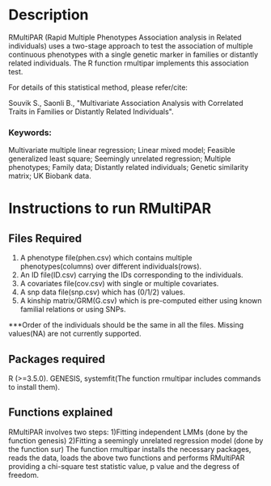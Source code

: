 # Description

RMultiPAR (Rapid Multiple Phenotypes Association analysis in Related individuals) uses a two-stage approach to test the association of multiple continuous phenotypes with a single genetic marker in families or distantly related individuals. The R function rmultipar implements this association test. 

For details of this statistical method, please refer/cite:

Souvik S., Saonli B., "Multivariate Association Analysis with Correlated Traits in Families or Distantly Related Individuals".
### Keywords:
Multivariate multiple linear regression; Linear mixed model; Feasible generalized least square; Seemingly unrelated regression; Multiple phenotypes; Family data; Distantly related individuals; Genetic similarity matrix; UK Biobank data.

# Instructions to run RMultiPAR
## Files Required
1. A phenotype file(phen.csv) which contains multiple phenotypes(columns) over different individuals(rows).
2. An ID file(ID.csv) carrying the IDs corresponding to the individuals.
3. A covariates file(cov.csv) with single or multiple covariates.
4. A snp data file(snp.csv) which has (0/1/2) values. 
5. A kinship matrix/GRM(G.csv) which is pre-computed either using known familial relations or using SNPs.

***Order of the individuals should be the same in all the files. Missing values(NA) are not currently supported.

## Packages required
R (>=3.5.0). GENESIS, systemfit(The function rmultipar includes commands to install them).

## Functions explained
RMultiPAR involves two steps: 
1)Fitting independent LMMs (done by the function genesis)
2)Fitting a seemingly unrelated regression model (done by the function sur)
The function rmultipar installs the necessary packages, reads the data, loads the above two functions and performs
RMultiPAR providing a chi-square test statistic value, p value and the degress of freedom.

